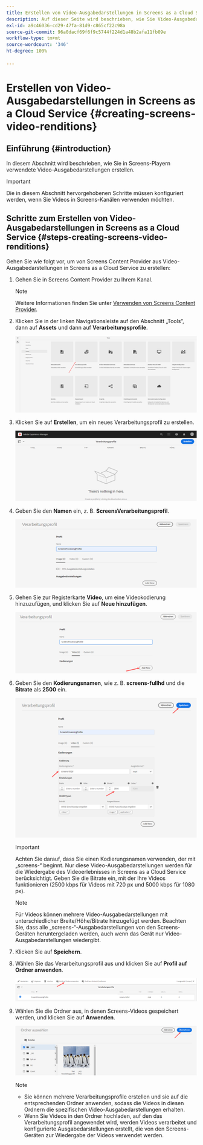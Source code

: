 ```yaml
---
title: Erstellen von Video-Ausgabedarstellungen in Screens as a Cloud Service
description: Auf dieser Seite wird beschrieben, wie Sie Video-Ausgabedarstellungen in Screens as a Cloud Service erstellen.
exl-id: a9c46036-cd29-47fa-81d9-c865cf22c98a
source-git-commit: 96a0dacf69f6f9c5744f224d1a48b2afa11fb09e
workflow-type: tm+mt
source-wordcount: '346'
ht-degree: 100%

---
```


# Erstellen von Video-Ausgabedarstellungen in Screens as a Cloud Service {#creating-screens-video-renditions}

## Einführung {#introduction}

In diesem Abschnitt wird beschrieben, wie Sie in Screens-Playern verwendete Video-Ausgabedarstellungen erstellen.

>[!IMPORTANT]
>Die in diesem Abschnitt hervorgehobenen Schritte müssen konfiguriert werden, wenn Sie Videos in Screens-Kanälen verwenden möchten.

## Schritte zum Erstellen von Video-Ausgabedarstellungen in Screens as a Cloud Service {#steps-creating-screens-video-renditions}

Gehen Sie wie folgt vor, um von Screens Content Provider aus Video-Ausgabedarstellungen in Screens as a Cloud Service zu erstellen:

1. Gehen Sie in Screens Content Provider zu Ihrem Kanal.

   >[!NOTE]
   >Weitere Informationen finden Sie unter [Verwenden von Screens Content Provider](https://experienceleague.adobe.com/docs/experience-manager-cloud-service/screens-as-cloud-service/configure-screens-cloud/using-screens-content-provider.html?lang=de#screens-content-provider).

1. Klicken Sie in der linken Navigationsleiste auf den Abschnitt „Tools“, dann auf **Assets** und dann auf **Verarbeitungsprofile**.

   ![](/help/screens-cloud/assets/configure/screens-cp-3.png)

1. Klicken Sie auf **Erstellen**, um ein neues Verarbeitungsprofil zu erstellen.

   ![](/help/screens-cloud/assets/configure/screens-video-2.png)

1. Geben Sie den **Namen** ein, z. B. **ScreensVerarbeitungsprofil**.

   ![](/help/screens-cloud/assets/configure/screens-video-3.png)

1. Gehen Sie zur Registerkarte **Video**, um eine Videokodierung hinzuzufügen, und klicken Sie auf **Neue hinzufügen**.

   ![](/help/screens-cloud/assets/configure/screens-video-4a.png)

1. Geben Sie den **Kodierungsnamen**, wie z. B. **screens-fullhd** und die **Bitrate** als **2500** ein.

   ![](/help/screens-cloud/assets/configure/screens-video-4.png)

   >[!IMPORTANT]
   >Achten Sie darauf, dass Sie einen Kodierungsnamen verwenden, der mit „screens-“ beginnt. Nur diese Video-Ausgabedarstellungen werden für die Wiedergabe des Videoerlebnisses in Screens as a Cloud Service berücksichtigt. Geben Sie die Bitrate ein, mit der Ihre Videos funktionieren (2500 kbps für Videos mit 720 px und 5000 kbps für 1080 px).

   >[!NOTE]
   >Für Videos können mehrere Video-Ausgabedarstellungen mit unterschiedlicher Breite/Höhe/Bitrate hinzugefügt werden. Beachten Sie, dass alle „screens-“-Ausgabedarstellungen von den Screens-Geräten heruntergeladen werden, auch wenn das Gerät nur Video-Ausgabedarstellungen wiedergibt.

1. Klicken Sie auf **Speichern**.

1. Wählen Sie das Verarbeitungsprofil aus und klicken Sie auf **Profil auf Ordner anwenden**.

   ![](/help/screens-cloud/assets/configure/screens-video-5.png)

1. Wählen Sie die Ordner aus, in denen Screens-Videos gespeichert werden, und klicken Sie auf **Anwenden**.

   ![](/help/screens-cloud/assets/configure/screens-video-6.png)

   >[!NOTE]
   >* Sie können mehrere Verarbeitungsprofile erstellen und sie auf die entsprechenden Ordner anwenden, sodass die Videos in diesen Ordnern die spezifischen Video-Ausgabedarstellungen erhalten.
   >* Wenn Sie Videos in den Ordner hochladen, auf den das Verarbeitungsprofil angewendet wird, werden Videos verarbeitet und konfigurierte Ausgabedarstellungen erstellt, die von den Screens-Geräten zur Wiedergabe der Videos verwendet werden.

